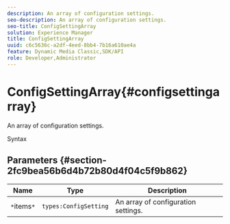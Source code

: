 ```yaml
---
description: An array of configuration settings.
seo-description: An array of configuration settings.
seo-title: ConfigSettingArray
solution: Experience Manager
title: ConfigSettingArray
uuid: c6c5636c-a2df-4eed-8bb4-7b16a610ae4a
feature: Dynamic Media Classic,SDK/API
role: Developer,Administrator
---
```


# ConfigSettingArray{#configsettingarray}

An array of configuration settings.

 Syntax 

## Parameters {#section-2fc9bea56b6d4b72b80d4f04c5f9b862}

|  Name  | Type  | Description  |
|---|---|---|
|  `*`items`*`  | `types:ConfigSetting`  | An array of configuration settings.  |

